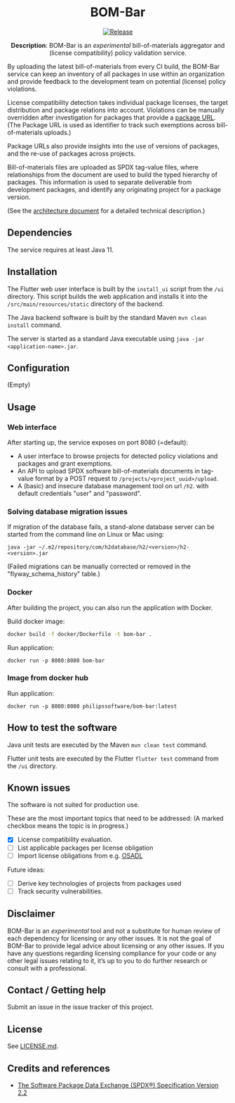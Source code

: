 <div align="center">

# BOM-Bar

[![Release](https://img.shields.io/github/release/philips-software/bom-bar.svg)](https://github.com/philips-software/bom-bar/releases)

**Description**:  BOM-Bar is an _experimental_ bill-of-materials aggregator
and (license compatibility) policy validation service.

</div>

By uploading the latest bill-of-materials from every CI build, the BOM-Bar
service can keep an inventory of all packages in use within an organization and
provide feedback to the development team on potential (license) policy
violations.

License compatibility detection takes individual package licenses, the target
distribution and package relations into account. Violations can be manually
overridden after investigation for packages that provide
a [package URL](https://github.com/package-url/purl-spec). (The Package URL is
used as identifier to track such exemptions across bill-of-materials uploads.)

Package URLs also provide insights into the use of versions of packages, and the
re-use of packages across projects.

Bill-of-materials files are uploaded as SPDX tag-value files, where
relationships from the document are used to build the typed hierarchy of
packages. This information is used to separate deliverable from development
packages, and identify any originating project for a package version.

(See the [architecture document](docs/architecture.md) for a detailed technical
description.)

## Dependencies

The service requires at least Java 11.

## Installation

The Flutter web user interface is built by the `install_ui` script from
the `/ui` directory. This script builds the web application and installs it into
the `/src/main/resources/static` directory of the backend.

The Java backend software is built by the standard Maven `mvn clean install`
command.

The server is started as a standard Java executable
using `java -jar <application-name>.jar`.

## Configuration

(Empty)

## Usage

### Web interface

After starting up, the service exposes on port 8080 (=default):

* A user interface to browse projects for detected policy violations and
  packages and grant exemptions.
* An API to upload SPDX software bill-of-materials documents in tag-value format
  by a POST request to `/projects/<project_uuid>/upload`.
* A (basic) and insecure database management tool on url `/h2`. with default
  credentials "user" and "password".

### Solving database migration issues

If migration of the database fails, a stand-alone database server can be started
from the command line on Linux or Mac using:

    java -jar ~/.m2/repository/com/h2database/h2/<version>/h2-<version>.jar

(Failed migrations can be manually corrected or removed in the
"flyway_schema_history" table.)

### Docker

After building the project, you can also run the application with Docker.

Build docker image:

```bash
docker build -f docker/Dockerfile -t bom-bar .
```

Run application:

```
docker run -p 8080:8080 bom-bar
```

### Image from docker hub

Run application:

```
docker run -p 8080:8080 philipssoftware/bom-bar:latest
```

## How to test the software

Java unit tests are executed by the Maven `mvn clean test` command.

Flutter unit tests are executed by the Flutter `flutter test` command from
the `/ui` directory.

## Known issues

The software is not suited for production use.

These are the most important topics that need to be addressed:
(A marked checkbox means the topic is in progress.)

- [x] License compatibility evaluation.
- [ ] List applicable packages per license obligation
- [ ] Import license obligations from
  e.g. [OSADL](https://www.osadl.org/Access-to-raw-data.oss-compliance-raw-data-access.0.html)

Future ideas:

- [ ] Derive key technologies of projects from packages used
- [ ] Track security vulnerabilities.

## Disclaimer

BOM-Bar is an _experimental_ tool and not a substitute for human review of each
dependency for licensing or any other issues. It is not the goal of BOM-Bar to
provide legal advice about licensing or any other issues. If you have any
questions regarding licensing compliance for your code or any other legal issues
relating to it, it’s up to you to do further research or consult with a
professional.

## Contact / Getting help

Submit an issue in the issue tracker of this project.

## License

See [LICENSE.md](LICENSE.md).

## Credits and references

- [The Software Package Data Exchange (SPDX®) Specification Version 2.2](https://spdx.github.io/spdx-spec/)
